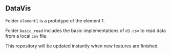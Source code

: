 DataVis
---
Folder `element1` is a prototype of the element 1.

Folder `basic_read` includes the basic implementations of `d3.csv` to read data from a local `csv` file.

This repository will be updated instantly when new features are finished.
